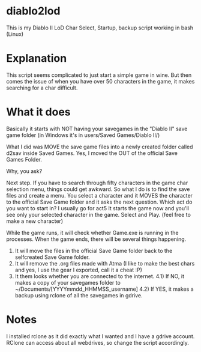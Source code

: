 # diablo2lod
This is my Diablo II LoD Char Select, Startup, backup script working in bash (Linux)

# Explanation
This script seems complicated to just start a simple game in wine.
But then comes the issue of when you have over 50 characters in the game, it makes searching for a char difficult.

# What it does
Basically it starts with NOT having your savegames in the "Diablo II" save game folder (in Windows it's in users/Saved Games/Diablo II/)

What I did was MOVE the save game files into a newly created folder called d2sav inside Saved Games. Yes, I moved the OUT of the official Save Games Folder.

Why, you ask?

Next step. If you have to search through fifty characters in the game char selection menu, things could get awkward. So what I do is to find the save files and create a menu.
You select a character and it MOVES the character to the official Save Game folder and it asks the next question.
Which act do you want to start in? I usually go for act5
It starts the game now and you'll see only your selected character in the game. Select and Play. (feel free to make a new character)

While the game runs, it will check whether Game.exe is running in the processes.
When the game ends, there will be several things happening.

1) It will move the files in the official Save Game folder back to the selfcreated Save Game folder.
2) It will remove the .org files made with Atma (I like to make the best chars and yes, I use the gear I exported, call it a cheat :P)
3) It them looks whether you are connected to the internet.
4.1) If NO, it makes a copy of your savegames folder to ~/Documents/[YYYYmmdd_HHMMSS_username]
4.2) If YES, it makes a backup using rclone of all the savegames in gdrive.

# Notes
I installed rclone as it did exactly what I wanted and I have a gdrive account.
RClone can access about all webdrives, so change the script accordingly.
